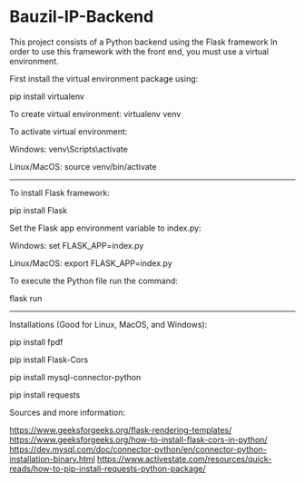 # Bauzil-IP-Backend
This project consists of a Python backend using the Flask framework
In order to use this framework with the front end, you must use a virtual environment.

First install the virtual environment package using:

pip install virtualenv



To create virtual environment:
virtualenv venv



To activate virtual environment:

Windows: venv\Scripts\activate

Linux/MacOS: source venv/bin/activate
____________________________________________________________
To install Flask framework:

pip install Flask



Set the Flask app environment variable to index.py:

Windows: set FLASK_APP=index.py

Linux/MacOS: export FLASK_APP=index.py



To execute the Python file run the command:

flask run 

____________________________________________________________

Installations (Good for Linux, MacOS, and Windows):

pip install fpdf

pip install Flask-Cors

pip install mysql-connector-python

pip install requests





Sources and more information:

https://www.geeksforgeeks.org/flask-rendering-templates/
https://www.geeksforgeeks.org/how-to-install-flask-cors-in-python/
https://dev.mysql.com/doc/connector-python/en/connector-python-installation-binary.html
https://www.activestate.com/resources/quick-reads/how-to-pip-install-requests-python-package/

